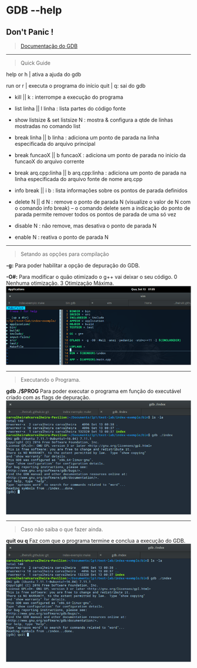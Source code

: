 # GDB --help
## Don't Panic !
> [Documentação do GDB](https://www.gnu.org/software/gdb/)

_______________________
> Quick Guide

help or h | ativa a ajuda do gdb

run or r | executa o programa do início
quit | q: sai do gdb

* kill || k : interrompe a execução do programa

* list linha || l linha : lista partes do código fonte

* show listsize & set listsize N : mostra & configura a qtde de linhas mostradas no comando list

* break linha || b linha : adiciona um ponto de parada na linha especificada do arquivo principal

* break funcaoX || b funcaoX : adiciona um ponto de parada no inicio da funcaoX do arquivo corrente

* break arq.cpp:linha || b arq.cpp:linha : adiciona um ponto de parada na linha especificada do arquivo
fonte de nome arq.cpp

* info break || i b : lista informações sobre os pontos de parada definidos

* delete N || d N : remove o ponto de parada N (visualize o valor de N com o comando info break) – o
comando delete sem a indicação do ponto de parada permite remover todos os pontos de parada de
uma só vez

* disable N : não remove, mas desativa o ponto de parada N

* enable N : reativa o ponto de parada N

______________________________
> Setando as opções para compilação

**-g:** Para poder habilitar a opção de depuração do GDB.

**-O#:** Para modificar o quão otimizado o g++ vai deixar o seu código. 0 Nenhuma otimização. 3 Otimização Máxima. 
![flag](https://raw.githubusercontent.com/carvalheirafc/carvalheirafc.github.io/master/screen-shots/flag.png)

______________________

> Executando o Programa.

**gdb ./$PROG** Para poder executar o programa em função do executável criado com as flags de depuração.
![execution](https://raw.githubusercontent.com/carvalheirafc/carvalheirafc.github.io/master/screen-shots/executing.png)


_____________________

> Caso não saiba o que fazer ainda.

**quit ou q** Faz com que o programa termine e conclua a execução do GDB.
![quit](https://raw.githubusercontent.com/carvalheirafc/carvalheirafc.github.io/master/screen-shots/quit.png)
